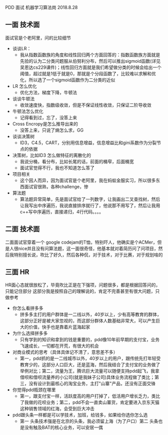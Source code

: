 PDD 面试 机器学习算法岗 2018.8.28


## 一面 技术面
面试官是个老阿里，问的比较细节
- 谈谈LR：
  - 我从指数函数族的角度和线性回归两个方面回答的：指数函数族方面就是先验的认为二分类问题服从伯努利分布，然后可以推出sigmoid函数(详见吴恩达cs229课件)；线性回归方面就是我们希望做分类的时候会给出一个阈值，超过就是1低于就是0，那就是个分段函数了，比较难以求解和优化，所以选了一个sigmoid函数作为二分类的近似
- LR 怎么优化
  - 优化方法，梯度下降，牛顿法
- 谈谈牛顿法
  - 收敛速度快，指数级收敛，但是不保证线性收敛，只保证二阶导收敛
- 牛顿法怎么优化
  - 记得看到过，忘了，没答上来
- Cross Encropy是怎么推导出来的
  - 没答上来，只说了熵怎么求，GG
- 谈谈决策树
    - ID3，C4.5，CART，分别用信息增益，信息增益比和gini系数作为分裂节点的依据
- 决策树，比如ID3 怎么做特征的离散化的
  - 我说分桶，看分布，比如长尾的话，前面的桶窄，后面桶宽
  - 面试官觉得不行，我也不知道怎么答了
- 项目相关
  - 这个因人而异，因为面试官是个老阿里，我在蚂蚁金服实习，所以很多东西面试官很熟，各种challenge，惨
- 算法题
  - 算法题异常简单，先是面试官给了一列数字，让我画出二叉查找树，然后让我写出中序遍历，我说直接排序就行了，他说那不用写了，然后让我用c++写中序遍历，直接递归，4行代码。。。。
## 二面 技术面
二面面试官穿着一个 google codejam的T恤，特别吓人，他确实是个ACMer，但是人很nice并且没有问算法题，这一面很奇怪，他基本就对着简历问了问项目，然后我特别擅长说，吹比了好久，然后各种侃，对于技术，对于比赛，对于规划啥的

## 三面 HR
HR面心态就很放松了，毕竟吹比正是在下强项，问题很多，都是根据回答问的，只能记住部分
这部分我是按照自己的理解说的，肯定不完善甚至有很大问题，只做参考
- 你怎么看拼多多
  - 拼多多主打的用户群体是一二线以外，40岁以上，少有高等教育的群体，这部分正好是被大家忽视的，而这部分群体人数基础非常大，可以产生巨大的价值，快手也是靠着片蓝海起家
- 为什么选择拼多多
  - 只有学到的知识和拿到的钱是重要的，pdd像10年前早期的支付宝，业务飞速成长，一切都在开荒，有很大的机会
- 对商业模式的思考（具体具体记不清了，意思差不多）
  - 第一，pdd抓的是一二线城市以外，40岁以上的用户，跟传统先打年轻受教育少的，这部分人口巨大，还是蓝海，然后我结合了支付宝的业务做了举例对比；第二，流量为王，腾讯巨大流量可以随便支持pdd起飞，我拿借呗和借呗流量养的小公司(就是我妹子公司)具体业务流程做了类比；第三，没有设计到最核心的淘宝业务，主打"山寨"产品，还没有正面交锋
- 你觉得pdd瓶颈在哪里
   - 第一，跟支付宝一样，活跃度高的用户打掉了，低活用户增长乏力，类比了我做的花呗业务；第二，pdd不会一直卖山寨货，肯定要进入京东天猫这种销售领域的红海，会受到巨大冲击
- pdd跟头条一样都是可以学技术，加班，给钱多，如果给你选你怎么选
  - 第一 头条技术强是在北京的头条，我必须留上海（为了户口）第二 头条也是没有触及BAT的核心业务，可以安居一偶
  